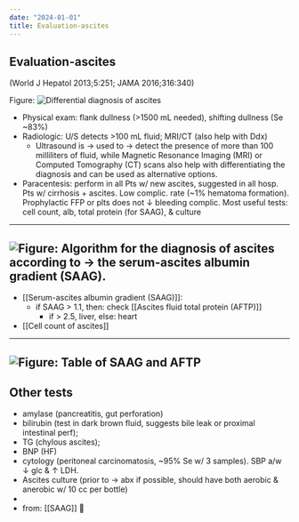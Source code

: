 ```yaml
---
date: "2024-01-01"
title: Evaluation-ascites
---
```



## Evaluation-ascites

(World J Hepatol 2013;5:251; JAMA 2016;316:340)

Figure: ![Differential diagnosis of ascites](https://i.imgur.com/1e0JJkq.png)

- Physical exam: flank dullness (>1500 mL needed), shifting dullness (Se ~83%)
- Radiologic: U/S detects >100 mL fluid; MRI/CT (also help with Ddx)
  - Ultrasound is → used to → detect the presence of more than 100 milliliters of fluid, while Magnetic Resonance Imaging (MRI) or Computed Tomography (CT) scans also help with differentiating the diagnosis and can be used as alternative options.
- Paracentesis: perform in all Pts w/ new ascites, suggested in all hosp. Pts w/ cirrhosis + ascites. Low complic. rate (~1% hematoma formation). Prophylactic FFP or plts does not ↓ bleeding complic. Most useful tests: cell count, alb, total protein (for SAAG), & culture

---
![Figure: Algorithm for the diagnosis of ascites according to → the serum-ascites albumin gradient (SAAG).](https://i.imgur.com/mYJMxP6.png)
---

- [[Serum-ascites albumin gradient (SAAG)]]:
  - if SAAG > 1.1, then: check [[Ascites fluid total protein (AFTP)]]
    - if > 2.5, liver, else: heart
- [[Cell count of ascites]]

---
![Figure: Table of SAAG and AFTP](https://i.imgur.com/fT1IAYH.png)
---

## Other tests

- amylase (pancreatitis, gut perforation)
- bilirubin (test in dark brown fluid, suggests bile leak or proximal intestinal perf);
- TG (chylous ascites);
- BNP (HF)
- cytology (peritoneal carcinomatosis, ~95% Se w/ 3 samples). SBP a/w ↓ glc & ↑ LDH.
- Ascites culture (prior to → abx if possible, should have both aerobic & anerobic w/ 10 cc per bottle)
-
- from: [[SAAG]] 󰒖
